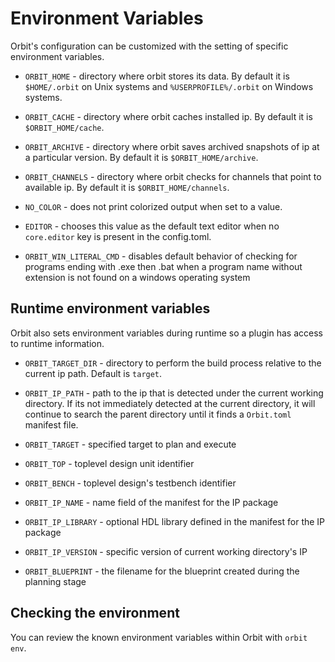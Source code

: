 # Environment Variables

Orbit's configuration can be customized with the setting of specific environment variables. 

- `ORBIT_HOME` - directory where orbit stores its data. By default it is `$HOME/.orbit` on Unix systems and `%USERPROFILE%/.orbit` on Windows systems.

- `ORBIT_CACHE` - directory where orbit caches installed ip. By default it is `$ORBIT_HOME/cache`.

- `ORBIT_ARCHIVE` - directory where orbit saves archived snapshots of ip at a particular version. By default it is `$ORBIT_HOME/archive`.

- `ORBIT_CHANNELS` - directory where orbit checks for channels that point to available ip. By default it is `$ORBIT_HOME/channels`.

- `NO_COLOR` - does not print colorized output when set to a value.

- `EDITOR` - chooses this value as the default text editor when no `core.editor` key is present in the config.toml.

- `ORBIT_WIN_LITERAL_CMD` - disables default behavior of checking for programs ending with .exe then .bat when a program name without extension is not found on a windows operating system

## Runtime environment variables

Orbit also sets environment variables during runtime so a plugin has access to runtime information. 

- `ORBIT_TARGET_DIR` - directory to perform the build process relative to the current ip path. Default is `target`.

- `ORBIT_IP_PATH` - path to the ip that is detected under the current working directory. If its not immediately detected at the current directory, it will continue to search the parent directory until it finds a `Orbit.toml` manifest file.

- `ORBIT_TARGET` - specified target to plan and execute

- `ORBIT_TOP` - toplevel design unit identifier

- `ORBIT_BENCH` - toplevel design's testbench identifier

- `ORBIT_IP_NAME` - name field of the manifest for the IP package

- `ORBIT_IP_LIBRARY` - optional HDL library defined in the manifest for the IP package

- `ORBIT_IP_VERSION` - specific version of current working directory's IP

- `ORBIT_BLUEPRINT` - the filename for the blueprint created during the planning stage

## Checking the environment

You can review the known environment variables within Orbit with `orbit env`.

<!--Note about environment variables vs. settings file vs. arguments

precedence:
3. config file
2. env vars
1. command-line
-->
